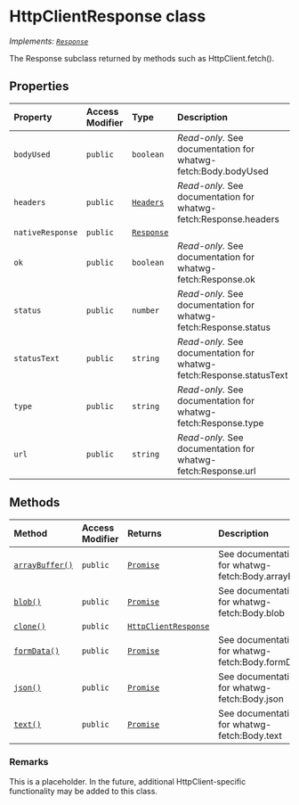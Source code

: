 # HttpClientResponse class

_Implements: [`Response`](../../web-apis.api/class/response.md)_





The Response subclass returned by methods such as HttpClient.fetch().



## Properties

| Property	   | Access Modifier | Type	| Description|
|:-------------|:----|:-------|:-----------|
|`bodyUsed`     | `public` | `boolean` | _Read-only._ See documentation for whatwg-fetch:Body.bodyUsed |
|`headers`     | `public` | [`Headers`](../../web-apis.api/class/headers.md) | _Read-only._ See documentation for whatwg-fetch:Response.headers |
|`nativeResponse`     | `public` | [`Response`](../../web-apis.api/class/response.md) |  |
|`ok`     | `public` | `boolean` | _Read-only._ See documentation for whatwg-fetch:Response.ok |
|`status`     | `public` | `number` | _Read-only._ See documentation for whatwg-fetch:Response.status |
|`statusText`     | `public` | `string` | _Read-only._ See documentation for whatwg-fetch:Response.statusText |
|`type`     | `public` | `string` | _Read-only._ See documentation for whatwg-fetch:Response.type |
|`url`     | `public` | `string` | _Read-only._ See documentation for whatwg-fetch:Response.url |




## Methods

| Method	   | Access Modifier | Returns	| Description|
|:-------------|:----|:-------|:-----------|
|[`arrayBuffer()`](arraybuffer-httpclientresponse.md)     | `public` | [`Promise`](../../web-apis.api/class/promise.md)<ArrayBuffer> | See documentation for whatwg-fetch:Body.arrayBuffer |
|[`blob()`](blob-httpclientresponse.md)     | `public` | [`Promise`](../../web-apis.api/class/promise.md)<Blob> | See documentation for whatwg-fetch:Body.blob |
|[`clone()`](clone-httpclientresponse.md)     | `public` | [`HttpClientResponse`](../../sp-http.api/class/httpclientresponse.md) |  |
|[`formData()`](formdata-httpclientresponse.md)     | `public` | [`Promise`](../../web-apis.api/class/promise.md)<FormData> | See documentation for whatwg-fetch:Body.formData |
|[`json()`](json-httpclientresponse.md)     | `public` | [`Promise`](../../web-apis.api/class/promise.md)<any> | See documentation for whatwg-fetch:Body.json |
|[`text()`](text-httpclientresponse.md)     | `public` | [`Promise`](../../web-apis.api/class/promise.md)<string> | See documentation for whatwg-fetch:Body.text |





### Remarks

This is a placeholder. In the future, additional HttpClient-specific functionality may be added to this class.

